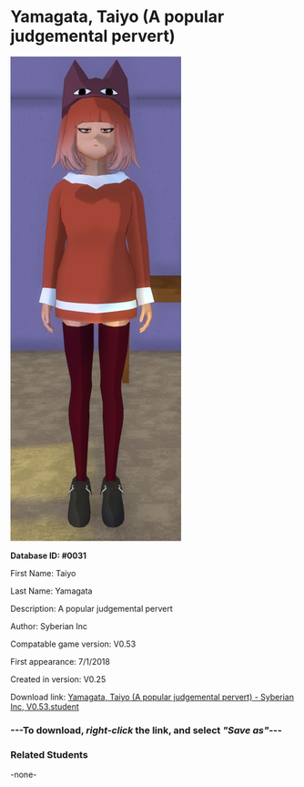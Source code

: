 # Yamagata, Taiyo (A popular judgemental pervert)

<img src="../../Files/Images/Yamagata, Taiyo (A popular judgemental pervert).png" title="Yamagata, Taiyo (A popular judgemental pervert) - Syberian Inc, V0.53">

**Database ID: #0031**

First Name: Taiyo

Last Name: Yamagata

Description: A popular judgemental pervert

Author: Syberian Inc

Compatable game version: V0.53

First appearance: 7/1/2018

Created in version: V0.25

Download link: <a href="https://raw.githubusercontent.com/Arbiter1223/Daigaku-Gurashi-Custom-Students/master/Files/Student%20Files/Yamagata%2C%20Taiyo%20(A%20popular%20judgemental%20pervert)%20-%20Syberian%20Inc%2C%20V0.53.student">Yamagata, Taiyo (A popular judgemental pervert) - Syberian Inc, V0.53.student</a>

### ---**To download, _right-click_ the link, and select _"Save as"_**---

### Related Students

-none-
